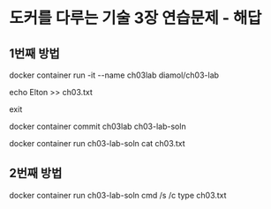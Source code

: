 # 도커를 다루는 기술 3장 연습문제 - 해답

## 1번째 방법

docker container run -it --name ch03lab diamol/ch03-lab

echo Elton >> ch03.txt 

exit

docker container commit ch03lab ch03-lab-soln
      
docker container run ch03-lab-soln cat ch03.txt


## 2번째 방법 

docker container run ch03-lab-soln cmd /s /c type ch03.txt
